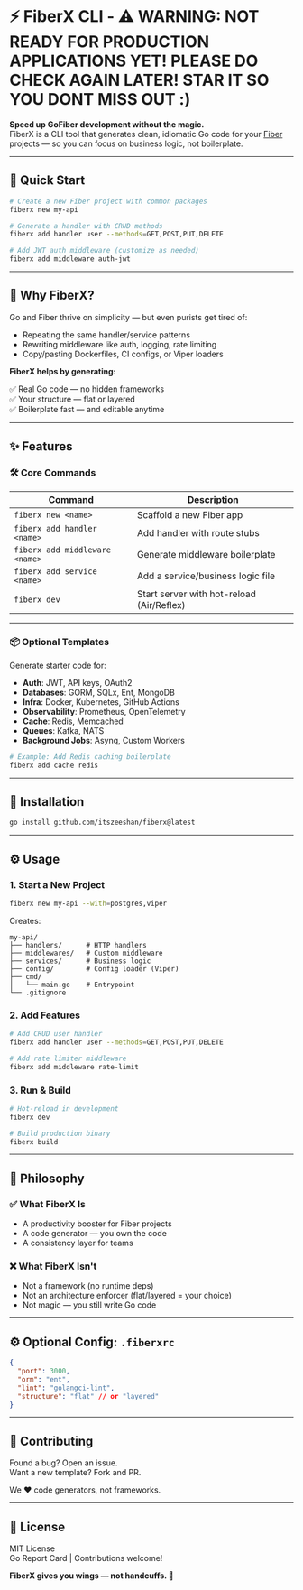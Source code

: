 # ⚡ FiberX CLI - ⚠️ WARNING: NOT READY FOR PRODUCTION APPLICATIONS YET! PLEASE DO CHECK AGAIN LATER! STAR IT SO YOU DONT MISS OUT :)

**Speed up GoFiber development without the magic.**  
FiberX is a CLI tool that generates clean, idiomatic Go code for your [Fiber](https://github.com/gofiber/fiber) projects — so you can focus on business logic, not boilerplate.

---

## 🚀 Quick Start

```bash
# Create a new Fiber project with common packages
fiberx new my-api

# Generate a handler with CRUD methods
fiberx add handler user --methods=GET,POST,PUT,DELETE

# Add JWT auth middleware (customize as needed)
fiberx add middleware auth-jwt
```

---

## 🧠 Why FiberX?

Go and Fiber thrive on simplicity — but even purists get tired of:

- Repeating the same handler/service patterns
- Rewriting middleware like auth, logging, rate limiting
- Copy/pasting Dockerfiles, CI configs, or Viper loaders

**FiberX helps by generating:**

✅ Real Go code — no hidden frameworks  
✅ Your structure — flat or layered  
✅ Boilerplate fast — and editable anytime

---

## ✨ Features

### 🛠️ Core Commands

| Command                        | Description                               |
| ------------------------------ | ----------------------------------------- |
| `fiberx new <name>`            | Scaffold a new Fiber app                  |
| `fiberx add handler <name>`    | Add handler with route stubs              |
| `fiberx add middleware <name>` | Generate middleware boilerplate           |
| `fiberx add service <name>`    | Add a service/business logic file         |
| `fiberx dev`                   | Start server with hot-reload (Air/Reflex) |

---

### 📦 Optional Templates

Generate starter code for:

- **Auth**: JWT, API keys, OAuth2
- **Databases**: GORM, SQLx, Ent, MongoDB
- **Infra**: Docker, Kubernetes, GitHub Actions
- **Observability**: Prometheus, OpenTelemetry
- **Cache**: Redis, Memcached
- **Queues**: Kafka, NATS
- **Background Jobs**: Asynq, Custom Workers

```bash
# Example: Add Redis caching boilerplate
fiberx add cache redis
```

---

## 🧰 Installation

```bash
go install github.com/itszeeshan/fiberx@latest
```

---

## ⚙️ Usage

### 1. Start a New Project

```bash
fiberx new my-api --with=postgres,viper
```

Creates:

```
my-api/
├── handlers/      # HTTP handlers
├── middlewares/   # Custom middleware
├── services/      # Business logic
├── config/        # Config loader (Viper)
├── cmd/
│   └── main.go    # Entrypoint
└── .gitignore
```

### 2. Add Features

```bash
# Add CRUD user handler
fiberx add handler user --methods=GET,POST,PUT,DELETE

# Add rate limiter middleware
fiberx add middleware rate-limit
```

### 3. Run & Build

```bash
# Hot-reload in development
fiberx dev

# Build production binary
fiberx build
```

---

## 🧭 Philosophy

### ✅ What FiberX Is

- A productivity booster for Fiber projects
- A code generator — you own the code
- A consistency layer for teams

### ❌ What FiberX Isn't

- Not a framework (no runtime deps)
- Not an architecture enforcer (flat/layered = your choice)
- Not magic — you still write Go code

---

## ⚙️ Optional Config: `.fiberxrc`

```json
{
  "port": 3000,
  "orm": "ent",
  "lint": "golangci-lint",
  "structure": "flat" // or "layered"
}
```

---

## 🤝 Contributing

Found a bug? Open an issue.  
Want a new template? Fork and PR.

We ❤️ code generators, not frameworks.

---

## 🧪 License

MIT License  
Go Report Card | Contributions welcome!

**FiberX gives you wings — not handcuffs. 🚀**
